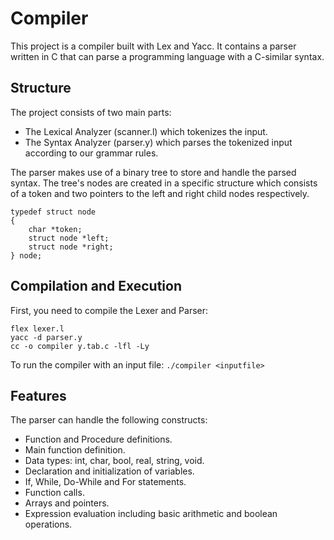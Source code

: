 # Compiler

This project is a compiler built with Lex and Yacc. It contains a parser written in C that can parse a programming language with a C-similar syntax.

## Structure
The project consists of two main parts:

* The Lexical Analyzer (scanner.l) which tokenizes the input.
* The Syntax Analyzer (parser.y) which parses the tokenized input according to our grammar rules.

The parser makes use of a binary tree to store and handle the parsed syntax. The tree's nodes are created in a specific structure which consists of a token and two pointers to the left and right child nodes respectively.
```
typedef struct node
{
    char *token;
    struct node *left;
    struct node *right;
} node;
```

## Compilation and Execution
First, you need to compile the Lexer and Parser:
```
flex lexer.l
yacc -d parser.y
cc -o compiler y.tab.c -lfl -Ly
```
To run the compiler with an input file:
``` ./compiler <inputfile> ```

## Features
The parser can handle the following constructs:

* Function and Procedure definitions.
* Main function definition.
* Data types: int, char, bool, real, string, void.
* Declaration and initialization of variables.
* If, While, Do-While and For statements.
* Function calls.
* Arrays and pointers.
* Expression evaluation including basic arithmetic and boolean operations.
